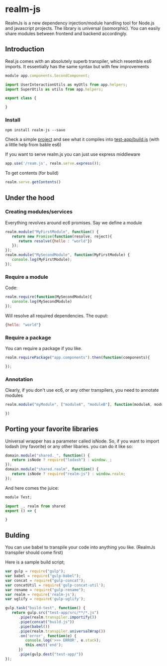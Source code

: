 # realm-js
RealmJs is a new dependency injection/module handling tool for Node.js and javascript projects. The library is universal (isomorphic). You can easily share modules between frontend and backend accordingly.

## Introduction
Real.js comes with an absolutely superb transpiler, which resemble es6 imports. It essentially has the same syntax but with few improvements

```js
module app.components.SecondComponent;

import UserInteractionUtils as myUtls from app.helpers;
import SuperUtils as utils from app.helpers;

export class {

}
```

### Install
```
npm install realm-js --save
```

Check a simple [project](test-app/src/app/) and see what it compiles into [test-app/build.js](test-app/build.js) (with a little help from bable es6)

If you want to serve realm.js you can just use express middleware

```js
app.use('/ream.js', realm.serve.express());
```

To get contents (for build)
```js
realm.serve.getContents()
```

## Under the hood

### Creating modules/services
Everything revolves around ec6 promises. Say we define a module
```js
realm.module("MyFirstModule", function() {
   return new Promise(function(resolve, reject){
      return resolve({hello : "world"})
   });
});
realm.module("MySecondModule", function(MyFirstModule) {
   console.log(MyFirstModule);
});
```

### Require a module
Code:
```js
realm.require(function(MySecondModule){
   console.log(MySecondModule)
});
```

Will resolve all required dependencies. The ouput:
```js
{hello: "world"}
```

### Require a package
You can require a package if you like.

```js
realm.requirePackage("app.components").then(function(components){

});
```

### Annotation
Clearly, if you don't use ec6, or any other transpilers, you need to annotate modules
```js
realm.module("myModule", ["moduleA", "moduleB"], function(moduleA, moduleB){

})
```

## Porting your favorite libraries
Universal wrapper has a parameter called isNode.
So, if you want to import lodash (my favorite) or any other libaries. you can do it like so:

```js
domain.module("shared._", function() {
   return isNode ? require("lodash") : window._;
});
domain.module("shared.realm", function() {
   return isNode ? require("realm-js") : window.realm;
});

```

And here comes the juice:
```js
module Test;

import _, realm from shared
export () => {

}
```

## Bulding

You can use babel to transpile your code into anything you like. (RealmJs transpiler should come first)

Here is a sample build script;

```js
var gulp = require("gulp");
var babel = require("gulp-babel");
var concat = require("gulp-concat");
var concatUtil = require('gulp-concat-util');
var rename = require("gulp-rename");
var realm = require('realm-js');
var uglify = require('gulp-uglify');

gulp.task("build-test", function() {
   return gulp.src("test-app/src/**/*.js")
      .pipe(realm.transpiler.importify())
      .pipe(concat("build.js"))
      .pipe(babel())
      .pipe(realm.transpiler.universalWrap())
      .on('error', function(e) {
         console.log('>>> ERROR', e.stack);
         this.emit('end');
      })
      .pipe(gulp.dest("test-app/"))
});
```

